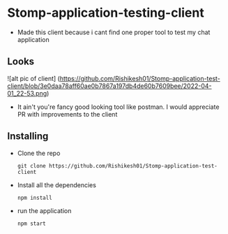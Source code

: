 # Stomp-application-testing-client

- Made this client because i cant find one proper tool to test my chat application

## Looks
  ![alt pic of client] (https://github.com/Rishikesh01/Stomp-application-test-client/blob/3e0daa78aff60ae0b7867a197db4de60b7609bee/2022-04-01_22-53.png)
- It ain't you're fancy good looking tool like postman. I would appreciate PR with improvements to the client

## Installing
- Clone the repo
    ```
    git clone https://github.com/Rishikesh01/Stomp-application-test-client
    ```
- Install all the dependencies 
    ```
    npm install
    ```
- run the application
    ```
    npm start
    ```

